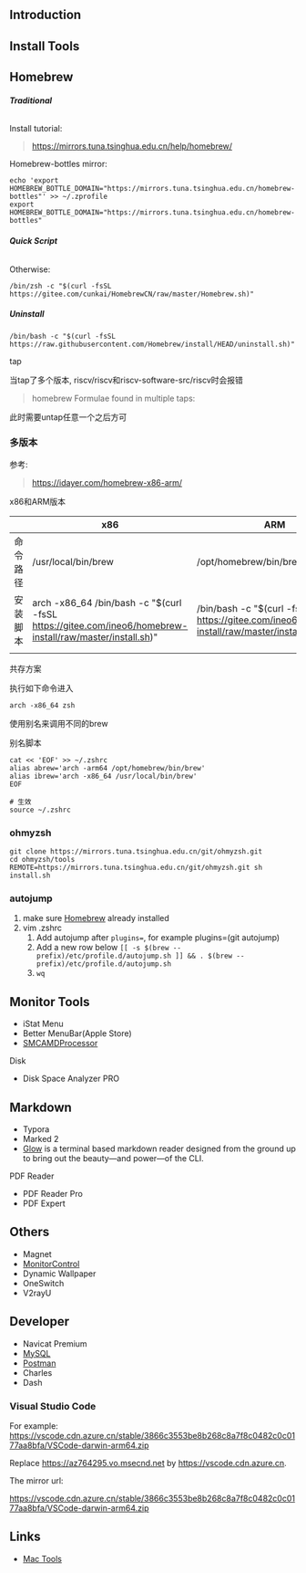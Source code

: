 ## Introduction

## Install Tools

## Homebrew

<!-- tabs:start -->

###### **Traditional**

Install tutorial:

> https://mirrors.tuna.tsinghua.edu.cn/help/homebrew/

Homebrew-bottles mirror:

```shell
echo 'export HOMEBREW_BOTTLE_DOMAIN="https://mirrors.tuna.tsinghua.edu.cn/homebrew-bottles"' >> ~/.zprofile
export HOMEBREW_BOTTLE_DOMAIN="https://mirrors.tuna.tsinghua.edu.cn/homebrew-bottles"
```

###### **Quick Script**

Otherwise:

```shell
/bin/zsh -c "$(curl -fsSL https://gitee.com/cunkai/HomebrewCN/raw/master/Homebrew.sh)"
```


##### **Uninstall**

```shell
/bin/bash -c "$(curl -fsSL https://raw.githubusercontent.com/Homebrew/install/HEAD/uninstall.sh)"
```

<!-- tabs:end -->



tap

当tap了多个版本, riscv/riscv和riscv-software-src/riscv时会报错

>  homebrew Formulae found in multiple taps:

此时需要untap任意一个之后方可



### 多版本

参考:

> https://idayer.com/homebrew-x86-arm/



x86和ARM版本

|          | x86                                                          | ARM                                                          |
| -------- | ------------------------------------------------------------ | ------------------------------------------------------------ |
| 命令路径 | /usr/local/bin/brew                                          | /opt/homebrew/bin/brew                                       |
| 安装脚本 | arch -x86_64 /bin/bash -c "$(curl -fsSL https://gitee.com/ineo6/homebrew-install/raw/master/install.sh)" | /bin/bash -c "$(curl -fsSL https://gitee.com/ineo6/homebrew-install/raw/master/install.sh)" |
|          |                                                              |                                                              |

共存方案 



执行如下命令进入

```shell
arch -x86_64 zsh
```

使用别名来调用不同的brew

别名脚本

```shell
cat << 'EOF' >> ~/.zshrc
alias abrew='arch -arm64 /opt/homebrew/bin/brew'
alias ibrew='arch -x86_64 /usr/local/bin/brew'
EOF

# 生效
source ~/.zshrc
```



### ohmyzsh

```shell
git clone https://mirrors.tuna.tsinghua.edu.cn/git/ohmyzsh.git
cd ohmyzsh/tools
REMOTE=https://mirrors.tuna.tsinghua.edu.cn/git/ohmyzsh.git sh install.sh
```

### autojump

1. make sure [Homebrew](/docs/CS/OS/mac/Tools/Software.md?id=Homebrew) already installed
2. vim .zshrc
   1. Add autojump after `plugins=`, for example plugins=(git autojump)
   2. Add a new row below `[[ -s $(brew --prefix)/etc/profile.d/autojump.sh ]] && . $(brew --prefix)/etc/profile.d/autojump.sh`
   3. `wq`

## Monitor Tools

- iStat Menu
- Better MenuBar(Apple Store)
- [SMCAMDProcessor](https://github.com/trulyspinach/SMCAMDProcessor)

Disk

- Disk Space Analyzer PRO

## Markdown

- Typora
- Marked 2
- [Glow](https://github.com/charmbracelet/glow) is a terminal based markdown reader designed from the ground up to bring out the beauty—and power—of the CLI.

PDF Reader

- PDF Reader Pro
- PDF Expert

## Others

- Magnet
- [MonitorControl](https://github.com/MonitorControl/MonitorControl)
- Dynamic Wallpaper
- OneSwitch
- V2rayU

## Developer

- Navicat Premium
- [MySQL](https://dev.mysql.com/downloads/mysql/)
- [Postman](https://www.postman.com/downloads/?utm_source=postman-home)
- Charles
- Dash

### Visual Studio Code

For example: https://vscode.cdn.azure.cn/stable/3866c3553be8b268c8a7f8c0482c0c0177aa8bfa/VSCode-darwin-arm64.zip

Replace https://az764295.vo.msecnd.net by https://vscode.cdn.azure.cn.

The mirror url:

https://vscode.cdn.azure.cn/stable/3866c3553be8b268c8a7f8c0482c0c0177aa8bfa/VSCode-darwin-arm64.zip

## Links

- [Mac Tools](/docs/CS/OS/mac/Tools/Tools.md)
